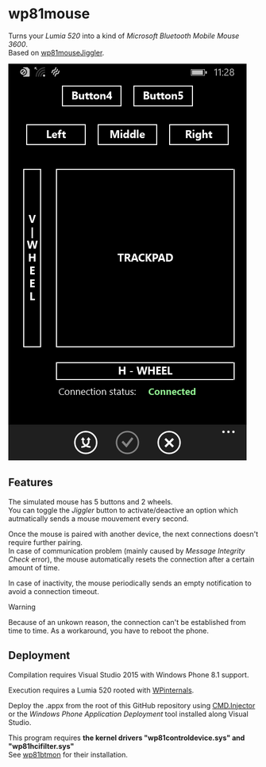 # wp81mouse
Turns your _Lumia 520_ into a kind of _Microsoft Bluetooth Mobile Mouse 3600_.  
Based on [wp81mouseJiggler](https://github.com/fredericGette/wp81mouseJiggler).  

![screen](capture01.png)  

## Features

The simulated mouse has 5 buttons and 2 wheels.  
You can toggle the _Jiggler_ button to activate/deactive an option which autmatically sends a mouse mouvement every second.  

Once the mouse is paired with another device, the next connections doesn't require further pairing.  
In case of communication problem (mainly caused by _Message Integrity Check_ error), the mouse automatically resets the connection after a certain amount of time.  

In case of inactivity, the mouse periodically sends an empty notification to avoid a connection timeout.  

>[!WARNING]
>Because of an unkown reason, the connection can't be established from time to time. As a workaround, you have to reboot the phone.  


## Deployment

Compilation requires Visual Studio 2015 with Windows Phone 8.1 support.  

Execution requires a Lumia 520 rooted with [WPinternals](https://github.com/ReneLergner/WPinternals).  

Deploy the .appx from the root of this GitHub repository using [CMD.Injector](https://github.com/fadilfadz01/CMD.Injector_WP8) or the _Windows Phone Application Deployment_ tool installed along Visual Studio.

This program requires **the kernel drivers "wp81controldevice.sys" and "wp81hcifilter.sys"**  
See [wp81btmon](https://github.com/fredericGette/wp81btmon/tree/main?tab=readme-ov-file#installation-of-the-kernel-drivers-wp81controldevicesys-and-wp81hcifiltersys) for their installation.  
